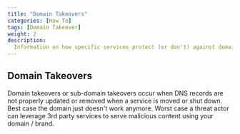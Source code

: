 ```yaml
---
title: "Domain Takeovers"
categories: [How To]
tags: [Domain Takeover]
weight: 2
description:
  Information on how specific services protect (or don't) against domain takeovers (DTO)
---
```


## Domain Takeovers

Domain takeovers or sub-domain takeovers occur when DNS records are not properly updated or removed when a service is moved or shut down. Best case the domain just doesn't work anymore. Worst case a threat actor can leverage 3rd party services to serve malicious content using your domain / brand.

